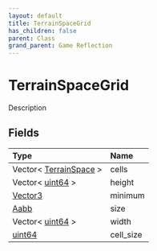 ```yaml
---
layout: default
title: TerrainSpaceGrid
has_children: false
parent: Class
grand_parent: Game Reflection
---
```

# TerrainSpaceGrid
Description 

## Fields
| Type | Name |
|:-------------|:--------------|
| Vector< [TerrainSpace](/game-reflection/classes/terrain_space.md) > | cells |
| Vector< [uint64](/game-reflection/components/uint64.md) > | height |
| [Vector3](/game-reflection/classes/vector3.md) | minimum |
| [Aabb](/game-reflection/components/aabb.md) | size |
| Vector< [uint64](/game-reflection/components/uint64.md) > | width |
| [uint64](/game-reflection/components/uint64.md) | cell_size |
